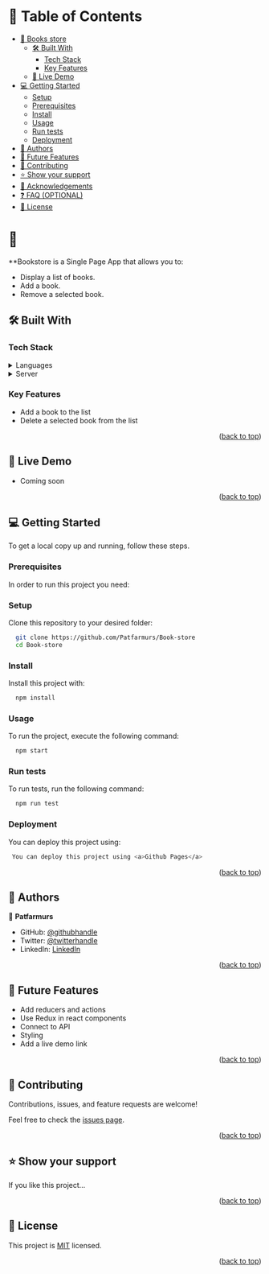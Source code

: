 
# 📗 Table of Contents

- [📖 Books store ](#about-project)
  - [🛠 Built With](#built-with)
    - [Tech Stack](#tech-stack)
    - [Key Features](#key-features)
  - [🚀 Live Demo](#live-demo)
- [💻 Getting Started](#getting-started)
  - [Setup](#setup)
  - [Prerequisites](#prerequisites)
  - [Install](#install)
  - [Usage](#usage)
  - [Run tests](#run-tests)
  - [Deployment](#triangular_flag_on_post-deployment)
- [👥 Authors](#authors)
- [🔭 Future Features](#future-features)
- [🤝 Contributing](#contributing)
- [⭐️ Show your support](#support)
- [🙏 Acknowledgements](#acknowledgements)
- [❓ FAQ (OPTIONAL)](#faq)
- [📝 License](#license)



# 📖<a name="Book Store"></a>


**Bookstore is a Single Page App that allows you to:

- Display a list of books.
- Add a book.
- Remove a selected book.

## 🛠 Built With <a name="built-with"></a>

### Tech Stack <a name="tech-stack"></a>

<details>
  <summary>Languages</summary>
  <ul>
    <li><a href="https://reactjs.org/">React.js</a></li>
    <li><a href="https://reactjs.org/">CSS</a></li>
    <li><a href="https://reactjs.org/">Redux</a></li>
    <li><a href="https://reactjs.org/">Javascript</a></li>
  </ul>
</details>

<details>
  <summary>Server</summary>
  <ul>
    <li><a href="https://expressjs.com/">GitHub</a></li>
  </ul>
</details>


### Key Features <a name="key-features"></a>


- Add a book to the list
- Delete a selected book from the list

<p align="right">(<a href="#readme-top">back to top</a>)</p>


## 🚀 Live Demo <a name="live-demo"></a>

- Coming soon

<p align="right">(<a href="#readme-top">back to top</a>)</p>


## 💻 Getting Started <a name="getting-started"></a>


To get a local copy up and running, follow these steps.

### Prerequisites

In order to run this project you need:

### Setup

Clone this repository to your desired folder:

```sh
  git clone https://github.com/Patfarmurs/Book-store
  cd Book-store
```

### Install

Install this project with:

```sh
  npm install
```

### Usage

To run the project, execute the following command:

```sh
  npm start
```

### Run tests

To run tests, run the following command:

```sh
  npm run test
```

### Deployment

You can deploy this project using:

 ```sh
  You can deploy this project using <a>Github Pages</a>
```

<p align="right">(<a href="#readme-top">back to top</a>)</p>


## 👥 Authors <a name="authors"></a>


👤 **Patfarmurs**

- GitHub: [@githubhandle](https://github.com/githubhandle)
- Twitter: [@twitterhandle](https://twitter.com/twitterhandle)
- LinkedIn: [LinkedIn](https://linkedin.com/in/linkedinhandle)

<p align="right">(<a href="#readme-top">back to top</a>)</p>


## 🔭 Future Features <a name="future-features"></a>


- Add reducers and actions
- Use Redux in react components
- Connect to API
- Styling
- Add a live demo link

<p align="right">(<a href="#readme-top">back to top</a>)</p>


## 🤝 Contributing <a name="contributing"></a>

Contributions, issues, and feature requests are welcome!

Feel free to check the [issues page](../../issues/).

<p align="right">(<a href="#readme-top">back to top</a>)</p>


## ⭐️ Show your support <a name="support"></a>


If you like this project...

<p align="right">(<a href="#readme-top">back to top</a>)</p>


## 📝 License <a name="license"></a>

This project is [MIT](https://github.com/Patfarmurs/Book-store/blob/develop/License) licensed.

<p align="right">(<a href="#readme-top">back to top</a>)</p>